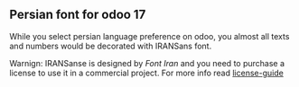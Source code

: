 ## Persian font for odoo 17

While you select persian language preference on odoo, 
you almost all texts and numbers would be decorated 
with IRANSans font.

Warnign: IRANSanse is designed by *Font Iran* and you need to purchase a 
license to use it in a commercial project.
For more info read [license-guide](https://fontiran.com/tutorials/license-guide)